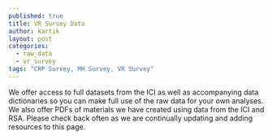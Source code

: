 ```yaml
---
published: true
title: VR Survey Data
author: kartik
layout: post
categories: 
  - raw_data
  - vr_survey
tags: "CRP Survey, MH Survey, VR Survey"
---
```


<p>We offer access to full datasets from the ICI as well as accompanying data dictionaries so you can make full use of the raw data for your own analyses. We also offer PDFs of materials we have created using data from the ICI and RSA. Please check back often as we are continually updating and adding resources to this page.</p>


<!--- <ul>
	<li>2011 National Survey of State Vocational Rehabilitation Agencies (<a href="/files/VRSurvey_ExploreVR.xlsx">Excel</a>, <a href="/files/VRSurvey_ExploreVR.csv">CSV</a>)</li>
	<li>2011 National Survey of State Vocational Rehabilitation Agencies Data Dictionary - updated 06/2012 (<a href="/files/Data Dictionary_VR_4.0.pdf">PDF</a>)</li>
</ul> --->
